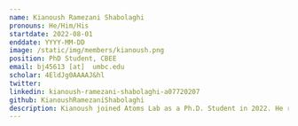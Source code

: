```yaml
---
name: Kianoush Ramezani Shabolaghi
pronouns: He/Him/His
startdate: 2022-08-01
enddate: YYYY-MM-DD
image: /static/img/members/kianoush.png
position: PhD Student, CBEE
email: bj45613 [at]  umbc.edu
scholar: 4EldJg0AAAAJ&hl
twitter: 
linkedin: kianoush-ramezani-shabolaghi-a07720207
github: KianoushRamezaniShabolaghi
description: Kianoush joined Atoms Lab as a Ph.D. Student in 2022. He received his M.Sc. in Chemical Engineering from Sharif University of Technology in Iran in 2020, where he studied Molecular Simulations for adsorption in zeolites. He is currently working on Machine Learning algorithms (Symbolic Regression), which aims to finding mathematical relationships between dataset variables. In his free time you might find him traveling or lifting weights at the gym.
---
```

